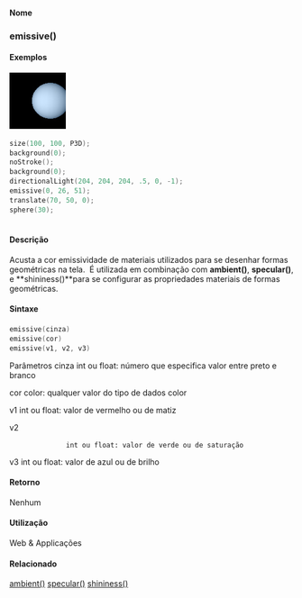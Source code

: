 
#### Nome
### emissive()

#### Exemplos
<img border="0" height="100" src="media/emissive_.jpg" width="100"/>

```pde
size(100, 100, P3D); 
background(0); 
noStroke(); 
background(0); 
directionalLight(204, 204, 204, .5, 0, -1); 
emissive(0, 26, 51); 
translate(70, 50, 0); 
sphere(30); 
 

```

#### Descrição
Acusta a cor emissividade de materiais utilizados
para se desenhar formas geométricas na tela.  É
utilizada em combinação com **ambient()**, **specular()**, e **shininess()**para se configurar as propriedades materiais de formas geométricas.

#### Sintaxe
```pde
emissive(cinza)
emissive(cor)
emissive(v1, v2, v3)

```
Parâmetros
cinza
int ou float: número que especifica valor entre preto e branco


cor
color: qualquer valor do tipo de dados color

v1
int ou float: valor de vermelho ou de matiz


v2


                  int ou float: valor de verde ou de saturação


v3
int ou float: valor de azul ou de brilho



#### Retorno

	
Nenhum

#### Utilização

	
Web & Applicações

#### Relacionado
[ambient()](ambient_
)
[specular()](specular_
)
[shininess()](shininess_
)

